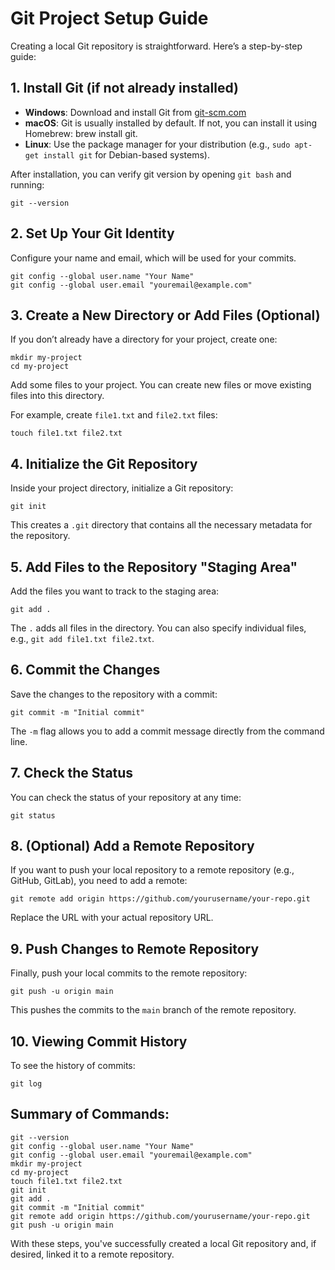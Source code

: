 # Git Project Setup Guide

Creating a local Git repository is straightforward. Here’s a step-by-step guide:

## 1. Install Git (if not already installed)

- **Windows**: Download and install Git from [git-scm.com](https://git-scm.com/)
- **macOS**: Git is usually installed by default. If not, you can install it using Homebrew: brew install git.
- **Linux**: Use the package manager for your distribution (e.g., `sudo apt-get install git` for Debian-based systems).

After installation, you can verify git version by opening `git bash` and running:

    git --version

## 2. Set Up Your Git Identity

Configure your name and email, which will be used for your commits.

    git config --global user.name "Your Name"
    git config --global user.email "youremail@example.com"

## 3. Create a New Directory or Add Files (Optional)

If you don’t already have a directory for your project, create one:

    mkdir my-project
    cd my-project

Add some files to your project. You can create new files or move existing files into this directory.

For example, create `file1.txt` and `file2.txt` files:

    touch file1.txt file2.txt

## 4. Initialize the Git Repository

Inside your project directory, initialize a Git repository:

    git init

This creates a `.git` directory that contains all the necessary metadata for the repository.

## 5. Add Files to the Repository "Staging Area"

Add the files you want to track to the staging area:

    git add .

The `.` adds all files in the directory. You can also specify individual files, e.g., `git add file1.txt file2.txt`.

## 6. Commit the Changes

Save the changes to the repository with a commit:

    git commit -m "Initial commit"

The `-m` flag allows you to add a commit message directly from the command line.

## 7. Check the Status

You can check the status of your repository at any time:

    git status

## 8. (Optional) Add a Remote Repository

If you want to push your local repository to a remote repository (e.g., GitHub, GitLab), you need to add a remote:

    git remote add origin https://github.com/yourusername/your-repo.git

Replace the URL with your actual repository URL.

## 9. Push Changes to Remote Repository

Finally, push your local commits to the remote repository:

    git push -u origin main

This pushes the commits to the `main` branch of the remote repository.

## 10. Viewing Commit History

To see the history of commits:

    git log

## Summary of Commands:

    git --version
    git config --global user.name "Your Name"
    git config --global user.email "youremail@example.com"
    mkdir my-project
    cd my-project
    touch file1.txt file2.txt
    git init
    git add .
    git commit -m "Initial commit"
    git remote add origin https://github.com/yourusername/your-repo.git
    git push -u origin main

With these steps, you've successfully created a local Git repository and, if desired, linked it to a remote repository.
